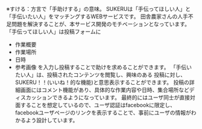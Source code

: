 ※すける：方言で「手助けする」の意味。
SUKERUは「手伝ってほしい人」と「手伝いたい人」をマッチングするWEBサービスです。
田舎農家さんの人手不足問題を解決することが、本サービス開発のモチベーションとなっています。
「手伝ってほしい人」は投稿フォームに
- 作業概要
- 作業場所
- 日時
- 参考画像
を入力し投稿することで助けを求めることができます。
「手伝いたい人」は、投稿されたコンテンツを閲覧し、興味のある
投稿に対し、SUKERU！！(いいね！的な機能)と意思表示することができます。
投稿の詳細画面にはコメント機能があり、具体的な作業内容や日時、集合場所などディスカッションできるようになっています。
最終的にはユーザ同士が直接対面することを想定しているので、ユーザ認証はfacebookに限定し、facebookユーザページのリンクを表示することで、事前にユーザの情報がわかるよう設計しています。

